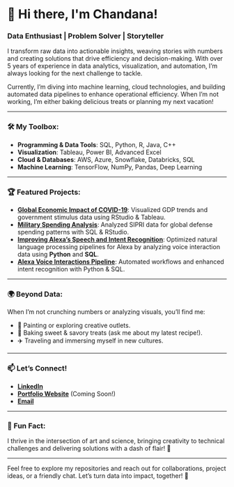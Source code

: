 # 👋 Hi there, I'm Chandana!

### Data Enthusiast | Problem Solver | Storyteller  
I transform raw data into actionable insights, weaving stories with numbers and creating solutions that drive efficiency and decision-making. With over 5 years of experience in data analytics, visualization, and automation, I’m always looking for the next challenge to tackle.

Currently, I’m diving into machine learning, cloud technologies, and building automated data pipelines to enhance operational efficiency. When I’m not working, I’m either baking delicious treats or planning my next  vacation!

---

### 🛠️ My Toolbox:
- **Programming & Data Tools**: SQL, Python, R, Java, C++  
- **Visualization**: Tableau, Power BI, Advanced Excel  
- **Cloud & Databases**: AWS, Azure, Snowflake, Databricks, SQL  
- **Machine Learning**: TensorFlow, NumPy, Pandas, Deep Learning  

---

### 🏆 Featured Projects:
- **[Global Economic Impact of COVID-19]([#](https://github.com/ChandanaGadela/covid19-economic-impact))**: Visualized GDP trends and government stimulus data using RStudio & Tableau.  
- **[Military Spending Analysis]([#](https://github.com/ChandanaGadela/covid19-economic-impact))**: Analyzed SIPRI data for global defense spending patterns with SQL & RStudio.
- **[Improving Alexa’s Speech and Intent Recognition](#)**: Optimized natural language processing pipelines for Alexa by analyzing voice interaction data using **Python** and **SQL**.
- **[Alexa Voice Interactions Pipeline](#)**: Automated workflows and enhanced intent recognition with Python & SQL.

---

### 🌍 Beyond Data:
When I’m not crunching numbers or analyzing visuals, you’ll find me:  
- 🎨 Painting or exploring creative outlets.  
- 🍰 Baking sweet & savory treats (ask me about my latest recipe!).  
- ✈️ Traveling and immersing myself in new cultures.  

---

### 📫 Let’s Connect!
- **[LinkedIn](https://www.linkedin.com/in/chandana-gadela-2423a810b/)**  
- **[Portfolio Website](#)** (Coming Soon!)  
- **[Email](chandanag96@gmail.com)**

---

### 🎯 Fun Fact:
I thrive in the intersection of art and science, bringing creativity to technical challenges and delivering solutions with a dash of flair! 🌟 

---
Feel free to explore my repositories and reach out for collaborations, project ideas, or a friendly chat. Let’s turn data into impact, together! 🚀
